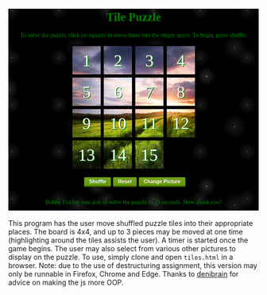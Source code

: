 ![Tile Puzzle](tiles.png?raw=true)

This program has the user move shuffled puzzle tiles into their appropriate places. The board is
4x4, and up to 3 pieces may be moved at one time (highlighting around the tiles assists the user).
A timer is started once the game begins. The user may also select from various other pictures
to display on the puzzle.
To use, simply clone and open `tiles.html` in a browser. Note: due to the use of destructuring
assignment, this version may only be runnable in Firefox, Chrome and Edge.
Thanks to [denibrain](https://github.com/denibrain) for advice on making the js more OOP.
